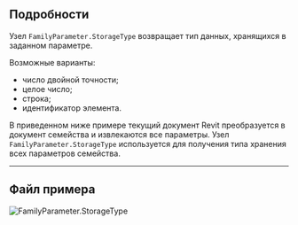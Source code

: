 ## Подробности
Узел `FamilyParameter.StorageType` возвращает тип данных, хранящихся в заданном параметре.

Возможные варианты:
- число двойной точности;
- целое число;
- строка;
- идентификатор элемента.

В приведенном ниже примере текущий документ Revit преобразуется в документ семейства и извлекаются все параметры. Узел `FamilyParameter.StorageType` используется для получения типа хранения всех параметров семейства.
___
## Файл примера

![FamilyParameter.StorageType](./Revit.Elements.FamilyParameter.StorageType_img.jpg)
